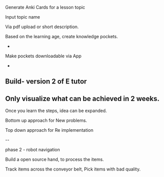 Generate Anki Cards for a lesson topic

Input topic name 

Via pdf upload or short description. 

Based on the learning age, create knowledge pockets.

-
Make pockets downloadable via App

-

Build- version 2 of E tutor 
-

Only visualize what can be achieved in 2 weeks. 
-
Once you learn the steps,  idea can be expanded.

Bottom up approach for New problems.

Top down approach for Re implementation 

--

phase 2 - robot navigation 


Build a open source hand, to process the items.

Track items across the conveyor belt,
Pick items with bad quality.
